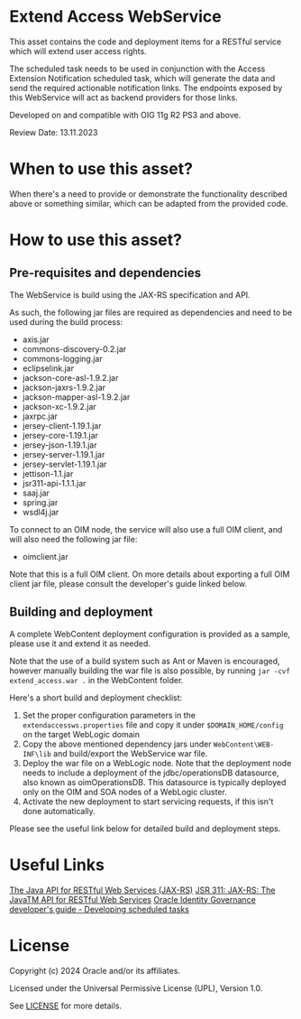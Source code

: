 # Extend Access WebService

This asset contains the code and deployment items for a RESTful service which will extend user access rights.

The scheduled task needs to be used in conjunction with the Access Extension Notification scheduled task, which will generate the data and send the required actionable notification links. The endpoints exposed by this WebService will act as backend providers for those links.

Developed on and compatible with OIG 11g R2 PS3 and above.

Review Date: 13.11.2023

# When to use this asset?

When there's a need to provide or demonstrate the functionality described above or something similar, which can be adapted from the provided code.

# How to use this asset?

## Pre-requisites and dependencies

The WebService is build using the JAX-RS specification and API.

As such, the following jar files are required as dependencies and need to be used during the build process:
- axis.jar
- commons-discovery-0.2.jar
- commons-logging.jar
- eclipselink.jar
- jackson-core-asl-1.9.2.jar
- jackson-jaxrs-1.9.2.jar
- jackson-mapper-asl-1.9.2.jar
- jackson-xc-1.9.2.jar
- jaxrpc.jar
- jersey-client-1.19.1.jar
- jersey-core-1.19.1.jar
- jersey-json-1.19.1.jar
- jersey-server-1.19.1.jar
- jersey-servlet-1.19.1.jar
- jettison-1.1.jar
- jsr311-api-1.1.1.jar
- saaj.jar
- spring.jar
- wsdl4j.jar

To connect to an OIM node, the service will also use a full OIM client, and will also need the following jar file:
- oimclient.jar

Note that this is a full OIM client. On more details about exporting a full OIM client jar file, please consult the developer's guide linked below.

## Building and deployment

A complete WebContent deployment configuration is provided as a sample, please use it and extend it as needed.

Note that the use of a build system such as Ant or Maven is encouraged, however manually building the war file is also possible, by running `jar -cvf extend_access.war .` in the WebContent folder.

Here's a short build and deployment checklist:

1. Set the proper configuration parameters in the `extendaccessws.properties` file and copy it under `$DOMAIN_HOME/config` on the target WebLogic domain
2. Copy the above mentioned dependency jars under `WebContent\WEB-INF\lib` and build/export the WebService war file.
3. Deploy the war file on a WebLogic node. Note that the deployment node needs to include a deployment of the jdbc/operationsDB datasource, also known as oimOperationsDB. This datasource is typically deployed only on the OIM and SOA nodes of a WebLogic cluster.
4. Activate the new deployment to start servicing requests, if this isn't done automatically.

Please see the useful link below for detailed build and deployment steps.

# Useful Links

[The Java API for RESTful Web Services (JAX-RS)](https://www.oracle.com/technical-resources/articles/java/jax-rs.html)
[JSR 311: JAX-RS: The JavaTM API for RESTful Web Services](https://jcp.org/en/jsr/detail?id=311)
[Oracle Identity Governance developer's guide - Developing scheduled tasks](https://docs.oracle.com/en/middleware/idm/identity-governance/12.2.1.4/omdev/developing-scheduled-tasks.html#GUID-F62EF833-1E70-41FC-9DCC-C1EAB407D151)

# License

Copyright (c) 2024 Oracle and/or its affiliates.

Licensed under the Universal Permissive License (UPL), Version 1.0.

See [LICENSE](https://github.com/oracle-devrel/technology-engineering/blob/main/LICENSE) for more details.
